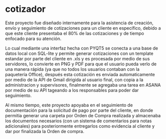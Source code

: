 # cotizador

Este proyecto fue diseñado internamente para la asistencia de creación, envío y seguimiento de cotizaciones para un cliente en específico, debido a que este cliente presentaba el 80% de las cotizaciones y de tiempo enfocado para su atención.

Lo cual mediante una interfaz hecha con PYQT5 se conecta a una base de datos local con SQL-lite y permite generar cotizaciones con un template estandar por parte del cliente en .xls y es procesada por medio de sus servidores, lo convierte en PNG y PDF para que el usuario pueda verlo de una manera rápida (ya que no todos los usuarios contaban con la paquetería Office), después esta cotización es enviada automaticamente por medio de la API de Gmail dirigida al usuario final, con copia a la administracion y supervisores, finalmente se agregaba una tarea en ASANA por medio de su API tageando a los responsables para poder dar seguimiento.

Al mismo tiempo, este proyecto apoyaba en el seguimiento de documentación para la solicitud de pago por parte del cliente, en donde permitia generar una carpeta por Orden de Compra realizada y almacenaba los documentos necesarios (con un sistema de comentarios para notas adicionales) para posteriormente entregarlos como evidencia al cliente y dar por finalizada la Orden de compra.
